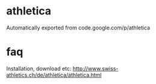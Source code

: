 # athletica
Automatically exported from code.google.com/p/athletica

# faq
Installation, download etc:
http://www.swiss-athletics.ch/de/athletica/athletica.html

